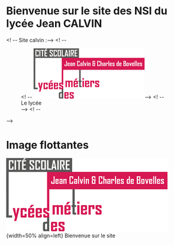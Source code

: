 # Bienvenue sur le site des NSI du lycée Jean CALVIN

 <! -- Site calvin :-->
 <! -- <figure>
 <! -- <img src="../img/Logo_Calvin1.png" width="300">-->
 <! -- <figcaption> Le lycée</figcaption>-->
 <! -- </figure>-->

# Image flottantes
![Logo_Calvin1](img/Logo_Calvin1.png){width=50% align=left}
Bienvenue sur le site




